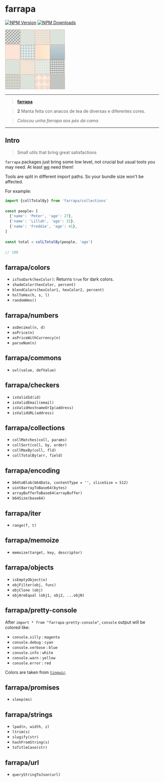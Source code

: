# farrapa
[![NPM Version](https://badge.fury.io/js/farrapa.svg)](https://www.npmjs.com/package/farrapa)
[![NPM Downloads](https://img.shields.io/npm/dm/farrapa.svg?style=flat)](https://www.npmjs.com/package/farrapa)

![farrapa logo](https://github.com/afialapis/farrapa/blob/main/logo/favicon/farrapa.png?raw=true)

---

> **[farrapa](https://academia.gal/dicionario/-/termo/farrapa)**


> **2** Manta feita con anacos de tea de diversas e diferentes cores.

> _Colocou unha farrapa aos pés da cama._

---

## Intro

> Small utils that bring great satisfactions

`farrapa` packages just bring some low level, not crucial but usual tools you may need.
At least [we](https://github.com/afialapis) need them!

Tools are split in different import paths. So your bundle size won't be affected.

For example:

```js
import {collTotalBy} from 'farrapa/collections'

const people= [
  {'name': 'Peter', 'age': 27},
  {'name': 'Lillah', 'age': 32},
  {'name': 'Freddie', 'age': 41},
]

const total = colLTotalBy(people, 'age')

// 100
```

## farrapa/colors
 
 * `isTooDark(hexColor)`: Returns `true` for dark colors.
 * `shadeColor(hexColor, percent)`
 * `blendColors(hexColor1, hexColor2, percent)`
 * `hslToHex(h, s, l)`
 * `randomHex()`

## farrapa/numbers

 * `asDecimal(n, d)`
 * `asPrice(n)`
 * `asPriceWithCurrency(n)`
 * `parseNum(n)`

## farrapa/commons

 * `uvl(value, defValue)`

## farrapa/checkers

 * `isValidId(id)`
 * `isValidEmail(email)`
 * `isValidHostnameOrIp(address)`
 * `isValidURL(address)`

## farrapa/collections

 * `collMatches(coll, params)`
 * `collSort(coll, by, order)`
 * `collMaxBy(coll, fld)`
 * `collTotalBy(arr, field)`

## farrapa/encoding

 * `b64toBlob(b64Data, contentType = '', sliceSize = 512)`
 * `uint8arrayToBase64(bytes)`
 * `arrayBufferToBase64(arrayBuffer)`
 * `b64Size(base64)`

## farrapa/iter

 * `range(f, t)`

## farrapa/memoize

 * `memoize(target, key, descriptor)`

## farrapa/objects

 * `isEmptyObject(o)`
 * `objFilter(obj, func)`
 * `objClone (obj)`
 * `objAreEqual (obj1, obj2, ...objN)`

## farrapa/pretty-console

After `import * from "farrapa-pretty-console"`, `console` output will be colored like:

 * `console.silly`   : `magenta`
 * `console.debug`   : `cyan`
 * `console.verbose` : `blue`
 * `console.info`    : `white`
 * `console.warn`    : `yellow`
 * `console.error`   : `red`

Colors are taken from [`tinguir`](https://www.afialapis.com/os/tinguir/).

## farrapa/promises

 * `sleep(ms)`

## farrapa/strings

 * `lpad(n, width, z)`
 * `ltrim(s)`
 * `slugify(str)`
 * `hashFromString(s)`
 * `toTitleCase(str)`

## farrapa/url

 * `queryStringToJson(url)` 

